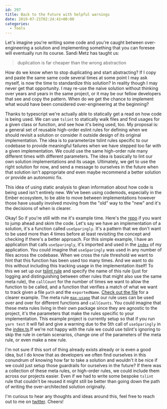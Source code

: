 ```yaml
---
id: 297
title: Back to the Future with helpful warnings
date: 2019-07-21T02:24:41+00:00
categories:
  - Tools
---
```


Let's imagine you're writing some code and you're caught between over-engineering a solution and implementing something that you can foresee will eventually run its course. Sandi Metz has taught us:

>
> duplication is far cheaper than the wrong abstraction
>

How do we know when to stop duplicating and start abstracting? If I copy and paste the same same code several times at some point I may ask myself, is now the time to standardize this solution? In reality though I may never get that opportunity. I may re-use the naive solution without thinking over years and years in the same project, or it may be our fellow developers that see and copy the pattern. When do we get the chance to implement what would have been considered over-engineering at the beginning?

Thanks to typescript we're actually able to statically get a read on how code is being used. We can use `tslint` to statically walk files and find usages for a given class or function, and see how it's being used, too. My proposal is: a general set of reusable high-order eslint rules for defining when we should revisit a solution or consider it outside design of its original implementation. The idea is to parameterize tslint rules specific to our codebase to provide meaningful failures when we have stepped too far with a given implementation. We could use the same high-order rule many different times with different parameters. The idea is basically to lint our own solution implementations and its usage. Ultimately, we get to use the right solution for now, and send a message to ourselves in the future when that solution isn't appropriate *and* even maybe recommend a better solution *or* provide an autonomic fix.


This idea of using static analysis to glean information about how code is being used isn't entirely new. We've been using codemods, especially in the Ember ecosystem, to be able to move between implementations however those have usually involved moving from the "old" way to the "new" and it's the decisions of when is clearer.

Okay! So if you're still with me it's example time. Here's the [repo](https://github.com/chadian/ts-linting-experiment) if you want to jump ahead and skim the code. Let's say we have an implementation of a solution, it's a function called `useSparingly`. It's a pattern that we don't want to be used more than 4 times before at least revisiting the concept and checking if there's a better approach. For this simple example, I have an application that calls `useSparingly`, it's imported and used in the [`index`](https://github.com/chadian/ts-linting-experiment/tree/master/src/index.ts) of my application. You could imagine that `useSparingly` was used in any number of files across the codebase. When we cross the rule threshold we want to hint that this function has been used too many times. And we want to do this without including this tracking usage in the implementation itself! To this we set up our [tslint rule](https://github.com/chadian/ts-linting-experiment/tree/master/rules/useSparinglyRule.ts) and specify the name of this rule (just for logging and distinguishing between other rules that might also use the same meta rule), the `callCount` for the number of times we want to allow the function to be called, and a function that verifies a match of what we want to track given a file `path` and the `exportedName`. [Check out the file]("https://github.com/chadian/ts-linting-experiment/tree/master/rules/useSparinglyRule.ts") for a clearer example. The meta rule [`max-usage`](https://github.com/chadian/ts-linting-experiment/tree/master/rules/meta-rules/max-usage.ts) that our rule uses can be used over and over for different functions and `callCounts`. You could imagine that these meta rules living in their own package since they are agnostic to the project, it's the parameters that make the rules specific to your implementation. This example project is currently setup so that if you run `yarn test` it will fail and give a warning due to the 5th call of `useSparingly` in the [index.ts](https://github.com/chadian/ts-linting-experiment/blob/6741f0f95836f2aa2cf7637daac7c9d5158d8ec2/src/index.ts).If we're not happy with the rule we could use tslint's ignoring to skip the rule in certain scenarios, change one of the parameters of the meta rule, or even make a new rule.

I'm not sure if this sort of thing already exists already or is even a good idea, but I do know that as developers we often find ourselves in this conundrum of knowing how far to take a solution and wouldn't it be nice if we could just setup those guardrails for ourselves in the future? If there was a collection of these meta rules, or high-order rules, we could include them across our projects easier. Even if we had to write some bespoke `tslint` rule that couldn't be reused it might still be better than going down the path of writing the over-architected solution originally.

I'm curious to hear any thoughts and ideas around this, feel free to reach out to me on [twitter](http://www.twitter.com/chadian). Cheers!

